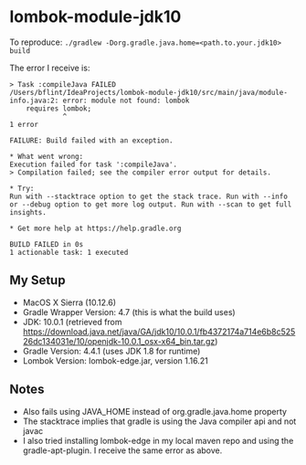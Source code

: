 # lombok-module-jdk10

To reproduce: `./gradlew -Dorg.gradle.java.home=<path.to.your.jdk10> build`

The error I receive is:
```
> Task :compileJava FAILED
/Users/bflint/IdeaProjects/lombok-module-jdk10/src/main/java/module-info.java:2: error: module not found: lombok
    requires lombok;
             ^
1 error

FAILURE: Build failed with an exception.

* What went wrong:
Execution failed for task ':compileJava'.
> Compilation failed; see the compiler error output for details.

* Try:
Run with --stacktrace option to get the stack trace. Run with --info or --debug option to get more log output. Run with --scan to get full insights.

* Get more help at https://help.gradle.org

BUILD FAILED in 0s
1 actionable task: 1 executed
```

## My Setup
* MacOS X Sierra (10.12.6)
* Gradle Wrapper Version: 4.7 (this is what the build uses)
* JDK: 10.0.1 (retrieved from https://download.java.net/java/GA/jdk10/10.0.1/fb4372174a714e6b8c52526dc134031e/10/openjdk-10.0.1_osx-x64_bin.tar.gz)
* Gradle Version: 4.4.1 (uses JDK 1.8 for runtime)
* Lombok Version: lombok-edge.jar, version 1.16.21

## Notes
* Also fails using JAVA_HOME instead of org.gradle.java.home property
* The stacktrace implies that gradle is using the Java compiler api and not javac
* I also tried installing lombok-edge in my local maven repo and using the gradle-apt-plugin. I receive the same error as above.